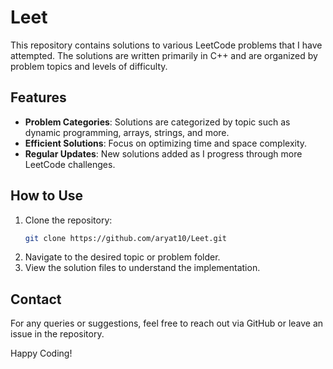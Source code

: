 
# Leet

This repository contains solutions to various LeetCode problems that I have attempted. The solutions are written primarily in C++ and are organized by problem topics and levels of difficulty.

## Features

- **Problem Categories**: Solutions are categorized by topic such as dynamic programming, arrays, strings, and more.
- **Efficient Solutions**: Focus on optimizing time and space complexity.
- **Regular Updates**: New solutions added as I progress through more LeetCode challenges.

## How to Use

1. Clone the repository:
   ```bash
   git clone https://github.com/aryat10/Leet.git
   ```
2. Navigate to the desired topic or problem folder.
3. View the solution files to understand the implementation.

## Contact
For any queries or suggestions, feel free to reach out via GitHub or leave an issue in the repository.

Happy Coding!
